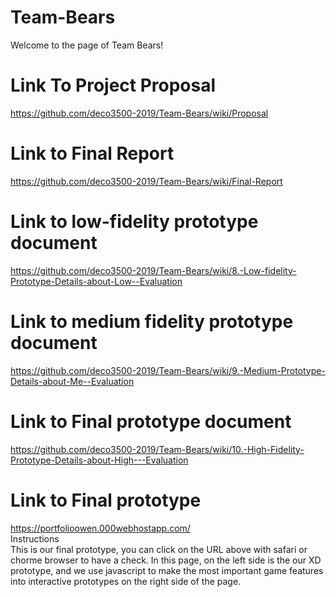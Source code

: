 # Team-Bears
Welcome to the page of Team Bears!
# Link To Project Proposal
https://github.com/deco3500-2019/Team-Bears/wiki/Proposal
# Link to Final Report
https://github.com/deco3500-2019/Team-Bears/wiki/Final-Report
# Link to low-fidelity prototype document
https://github.com/deco3500-2019/Team-Bears/wiki/8.-Low-fidelity-Prototype-Details-about-Low--Evaluation
# Link to medium fidelity prototype document
https://github.com/deco3500-2019/Team-Bears/wiki/9.-Medium-Prototype-Details-about-Me--Evaluation
# Link to Final prototype document
https://github.com/deco3500-2019/Team-Bears/wiki/10.-High-Fidelity-Prototype-Details-about-High---Evaluation
# Link to Final prototype
https://portfolioowen.000webhostapp.com/<br/>
Instructions<br/>
This is our final prototype, you can click on the URL above with safari or chorme browser to have a check. In this page, on the left side is the our XD prototype, and we use javascript to make the most important game features into interactive prototypes on the right side of the page.



